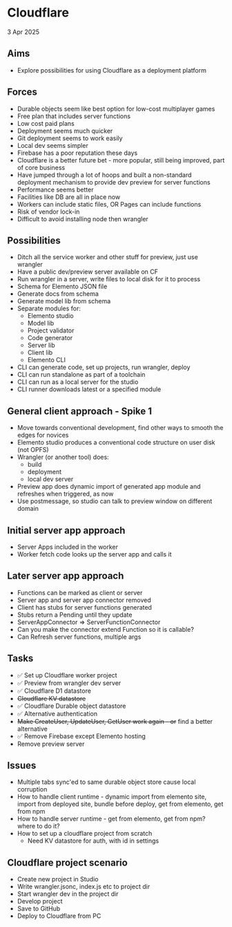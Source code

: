 Cloudflare
==========

3 Apr 2025

Aims
----

- Explore possibilities for using Cloudflare as a deployment platform

Forces
------

- Durable objects seem like best option for low-cost multiplayer games
- Free plan that includes server functions
- Low cost paid plans
- Deployment seems much quicker
- Git deployment seems to work easily
- Local dev seems simpler
- Firebase has a poor reputation these days
- Cloudflare is a better future bet - more popular, still being improved, part of core business
- Have jumped through a lot of hoops and built a non-standard deployment mechanism to provide dev preview for server functions
- Performance seems better
- Facilities like DB are all in place now
- Workers can include static files, OR Pages can include functions
- Risk of vendor lock-in
- Difficult to avoid installing node then wrangler

Possibilities
-------------

- Ditch all the service worker and other stuff for preview, just use wrangler
- Have a public dev/preview server available on CF
- Run wrangler in a server, write files to local disk for it to process
- Schema for Elemento JSON file
- Generate docs from schema
- Generate model lib from schema
- Separate modules for:
  - Elemento studio
  - Model lib
  - Project validator
  - Code generator
  - Server lib
  - Client lib
  - Elemento CLI
- CLI can generate code, set up projects, run wrangler, deploy
- CLI can run standalone as part of a toolchain
- CLI can run as a local server for the studio
- CLI runner downloads latest or a specified module

General client approach - Spike 1
--------------------------

- Move towards conventional development, find other ways to smooth the edges for novices
- Elemento studio produces a conventional code structure on user disk (not OPFS)
- Wrangler (or another tool) does:
  - build
  - deployment
  - local dev server
- Preview app does dynamic import of generated app module and refreshes when triggered, as now
- Use postmessage, so studio can talk to preview window on different domain

Initial server app approach
----------------------------

- Server Apps included in the worker
- Worker fetch code looks up the server app and calls it

Later server app approach
------------------------

- Functions can be marked as client or server
- Server app and server app connector removed
- Client has stubs for server functions generated
- Stubs return a Pending until they update
- ServerAppConnector => ServerFunctionConnector
- Can you make the connector extend Function so it is callable?
- Can Refresh server functions, multiple args

Tasks
-----

- ✅ Set up Cloudflare worker project
- ✅ Preview from wrangler dev server
- ✅ Cloudflare D1 datastore
- ~~Cloudflare KV datastore~~
- ✅ Cloudflare Durable object datastore
- ✅ Alternative authentication
- ~~Make CreateUser, UpdateUser, GetUser work again - or~~ find a better alternative
- ✅ Remove Firebase except Elemento hosting
- Remove preview server


Issues
------

- Multiple tabs sync'ed to same durable object store cause local corruption
- How to handle client runtime - dynamic import from elemento site, import from deployed site, bundle before deploy, get from elemento, get from npm
- How to handle server runtime - get from elemento, get from npm? where to do it?
- How to set up a cloudflare project from scratch
  - Need KV datastore for auth, with id in settings

Cloudflare project scenario
---------------------------

- Create new project in Studio
- Write wrangler.jsonc, index.js etc to project dir
- Start wrangler dev in the project dir
- Develop project
- Save to GitHub
- Deploy to Cloudflare from PC


